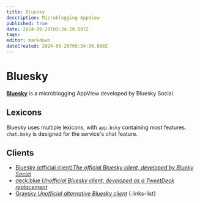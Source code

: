 ```yaml
---
title: Bluesky
description: Microblogging AppView
published: true
date: 2024-09-29T03:24:20.597Z
tags: 
editor: markdown
dateCreated: 2024-09-26T05:34:36.800Z
---
```


# Bluesky
[**Bluesky**](https://bsky.app) is a microblogging AppView developed by Bluesky Social. 

## Lexicons
Bluesky uses multiple lexicons, with `app.bsky` containing most features. `chat.bsky` is designed for the service's chat feature.

## Clients
- [Bluesky (official client)*The official Bluesky client, developed by Blueky Social*](/Current_Projects/AppViews/Bluesky/Clients/Bluesky_(Official_Client))
- [deck.blue *Unofficial Bluesky client, developed as a TweetDeck replacement*](/Current_Projects/AppViews/Bluesky/Clients/deck_blue)
- [Graysky *Unofficial alternative Bluesky client*](/Current_Projects/AppViews/Bluesky/Clients/Graysky)
{.links-list}